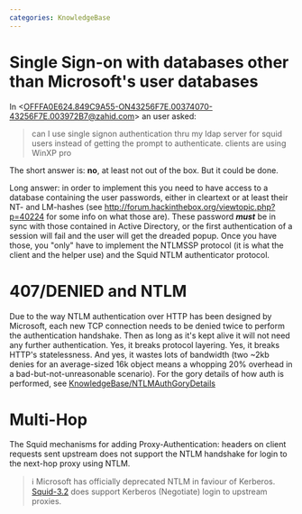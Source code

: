 ```yaml
---
categories: KnowledgeBase
---
```

# Single Sign-on with databases other than Microsoft's user databases

In \<OFFFA0E624.849C9A55-ON43256F7E.00374070-43256F7E.003972B7@zahid.com\>
an user asked:

> can I use single signon authentication thru my ldap server for squid users instead of getting the prompt to authenticate. clients are using WinXP pro

The short answer is: **no**, at least not out of the box. But it could
be done.

Long answer: in order to implement this you need to have access to a
database containing the user passwords, either in cleartext or at least
their NT- and LM-hashes (see
<http://forum.hackinthebox.org/viewtopic.php?p=40224> for some info on
what those are). These password ***must*** be in sync with those
contained in Active Directory, or the first authentication of a session
will fail and the user will get the dreaded popup. Once you have those,
you "only" have to implement the NTLMSSP protocol (it is what the client
and the helper use) and the Squid NTLM authenticator protocol.

# 407/DENIED and NTLM

Due to the way NTLM authentication over HTTP has been designed by
Microsoft, each new TCP connection needs to be denied twice to perform
the authentication handshake. Then as long as it's kept alive it will not
need any further authentication. Yes, it breaks protocol layering. Yes,
it breaks HTTP's statelessness. And yes, it wastes lots of bandwidth
(two \~2kb denies for an average-sized 16k object means a whopping 20%
overhead in a bad-but-not-unreasonable scenario). For the gory details
of how auth is performed, see
[KnowledgeBase/NTLMAuthGoryDetails](/KnowledgeBase/NTLMAuthGoryDetails)

# Multi-Hop

The Squid mechanisms for adding Proxy-Authentication: headers on client
requests sent upstream does not support the NTLM handshake for login to
the next-hop proxy using NTLM.

> :information_source:
    Microsoft has officially deprecated NTLM in faviour of Kerberos.
    [Squid-3.2](/Releases/Squid-3.2)
    does support Kerberos (Negotiate) login to upstream proxies.
